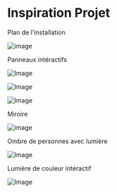 # Inspiration Projet

Plan de l'installation

![image](https://user-images.githubusercontent.com/90851771/188934697-685cc7c5-de96-45b1-bf53-113af7e7f0cb.png)


Panneaux intéractifs

![Image](https://user-images.githubusercontent.com/90851771/186770072-9912e1d9-ef18-472c-864e-263cb904beb9.png)



![Image](https://user-images.githubusercontent.com/90851771/186770204-5b2e0182-c0b9-427e-b3ac-265436707ab5.png)



![Image](https://user-images.githubusercontent.com/90851771/186770247-91c58f92-debe-45e5-9675-ca4b1166210b.png)


Miroire

![image](https://user-images.githubusercontent.com/90851771/187993919-b417555d-e92c-4fd6-80f6-bff40e011cf6.png)


Ombre de personnes avec lumière


![Image](https://user-images.githubusercontent.com/90851771/186771923-a619144f-e4d4-4ea7-9286-593d51322746.png)



Lumière de couleur intéractif

![Image](https://user-images.githubusercontent.com/90851771/186770770-5e2478f7-c2db-437d-981c-98eafe0fab49.png)


